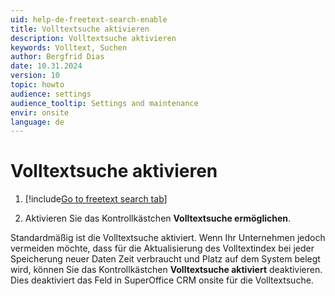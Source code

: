 ```yaml
---
uid: help-de-freetext-search-enable
title: Volltextsuche aktivieren
description: Volltextsuche aktivieren
keywords: Volltext, Suchen
author: Bergfrid Dias
date: 10.31.2024
version: 10
topic: howto
audience: settings
audience_tooltip: Settings and maintenance
envir: onsite
language: de
---
```


# Volltextsuche aktivieren

1. [!include[Go to freetext search tab](../includes/goto-freetext.md)]

1. Aktivieren Sie das Kontrollkästchen **Volltextsuche ermöglichen**.

Standardmäßig ist die Volltextsuche aktiviert. Wenn Ihr Unternehmen jedoch vermeiden möchte, dass für die Aktualisierung des Volltextindex bei jeder Speicherung neuer Daten Zeit verbraucht und Platz auf dem System belegt wird, können Sie das Kontrollkästchen **Volltextsuche aktiviert** deaktivieren. Dies deaktiviert das Feld in SuperOffice CRM onsite für die Volltextsuche.

<!-- Referenced links -->

<!-- Referenced images -->
